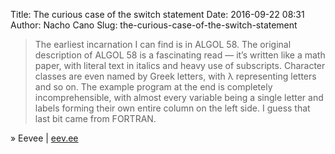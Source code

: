 Title: The curious case of the switch statement
Date: 2016-09-22 08:31
Author: Nacho Cano
Slug: the-curious-case-of-the-switch-statement

> The earliest incarnation I can find is in ALGOL 58. The original
> description of ALGOL 58 is a fascinating read — it’s written like a math
> paper, with literal text in italics and heavy use of subscripts. Character
> classes are even named by Greek letters, with λ representing letters and so
> on. The example program at the end is completely incomprehensible, with
> almost every variable being a single letter and labels forming their own
> entire column on the left side. I guess that last bit came from FORTRAN.

» Eevee | [eev.ee][]

  [eev.ee]: https://eev.ee/blog/2016/09/18/the-curious-case-of-the-switch-statement/
    "The curious case of the switch statement"
